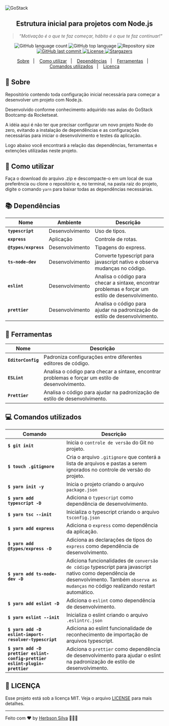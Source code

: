 <img alt="GoStack" src="https://images.unsplash.com/photo-1610547189313-1fbea2dcd059?ixid=MXwxMjA3fDB8MHxwaG90by1wYWdlfHx8fGVufDB8fHw%3D&ixlib=rb-1.2.1&auto=format&fit=crop&w=1350&h=300&q=80" />

<h2 align="center">
  Estrutura inicial para projetos com Node.js
</h2>

*<blockquote align="center">“Motivação é o que te faz começar, hábito é o que te faz continuar!"</blockquote>*

<p align="center">
  <img alt="GitHub language count" src="https://img.shields.io/github/languages/count/herbsonsilva/estrutura-projeto-nodejs?color=blueviolet">

  <img alt="GitHub top language" src="https://img.shields.io/github/languages/top/herbsonsilva/estrutura-projeto-nodejs?color=blueviolet">

  <img alt="Repository size" src="https://img.shields.io/github/repo-size/herbsonsilva/estrutura-projeto-nodejs?color=blueviolet">

  <a href="https://github.com/herbsonsilva/estrutura-projeto-nodejs/commits/master">
    <img alt="GitHub last commit" src="https://img.shields.io/github/last-commit/herbsonsilva/estrutura-projeto-nodejs?color=blueviolet">
  </a>

  <a href="https://github.com/herbsonsilva/estrutura-projeto-nodejs/blob/master/LICENSE">
    <img alt="License" src="https://img.shields.io/badge/license-MIT-blueviolet">
  </a>

  <a href="https://github.com/herbsonsilva/estrutura-projeto-nodejs/stargazers">
    <img alt="Stargazers" src="https://img.shields.io/github/stars/herbsonsilva/estrutura-projeto-nodejs?style=social">
  </a>
</p>

<p align="center">
  <a href="#rocket-sobre">Sobre</a>&nbsp;&nbsp;&nbsp;|&nbsp;&nbsp;&nbsp;
  <a href="#shrug-como-utilizar">Como utilizar</a>&nbsp;&nbsp;&nbsp;|&nbsp;&nbsp;&nbsp;
  <a href="#books-dependências">Dependências</a>&nbsp;&nbsp;&nbsp;|&nbsp;&nbsp;&nbsp;
  <a href="#wrench-ferramentas">Ferramentas</a>&nbsp;&nbsp;&nbsp;|&nbsp;&nbsp;&nbsp;
  <a href="#computer-comandos-utilizados">Comandos utilizados</a>&nbsp;&nbsp;&nbsp;|&nbsp;&nbsp;&nbsp;
  <a href="#scroll-licença">Licença</a>
</p>

## :rocket: Sobre

Repositório contendo toda configuração inicial necessária para começar a desenvolver um projeto com Node.js.

Desenvolvido conforme conhecimento adquirido nas aulas do GoStack Bootcamp da Rocketseat.

A idéia aqui é não ter que precisar configurar um novo projeto Node do zero, evitando a instalação de dependências e as  configurações necessárias para iniciar o desenvolvimento e testes da aplicação.

Logo abaixo você encontrará a relação das dependências, ferramentas e extenções utilizadas neste projeto.

## :shrug: Como utilizar

Faça o download do arquivo .zip e descompacte-o em um local de sua preferência ou clone o repositório e, no terminal, na pasta raiz do projeto, digite o comando `yarn` para baixar todas as dependências necessárias.

## :books: Dependências

Nome | Ambiente | Descrição
--- | --- | ---
**`typescript`** | Desenvolvimento | Uso de tipos.
**`express`** | Aplicação | Controle de rotas.
**`@types/express`** | Desenvolvimento | Tipagens do express.
**`ts-node-dev`** | Desenvolvimento | Converte typescript para javascript nativo e observa mudanças no código.
**`eslint`** | Desenvolvimento | Analisa o código para checar a sintaxe, encontrar problemas e forçar um estilo de desenvolvimento.
**`prettier`** | Desenvolvimento | Analisa o código para ajudar na padronização de estilo de desenvolvimento.

## :wrench: Ferramentas

Nome | Descrição
--- | ---
**`EditorConfig`** | Padroniza configurações entre diferentes editores de código.
**`ESLint`** | Analisa o código para checar a sintaxe, encontrar problemas e forçar um estilo de desenvolvimento.
**`Prettier`** | Analisa o código para ajudar na padronização de estilo de desenvolvimento.

## :computer: Comandos utilizados

Comando | Descrição
--- | ---
**`$ git init`** | Inicia o `controle de versão` do Git no projeto.
**`$ touch .gitignore`** | Cria o arquivo `.gitignore` que conterá a lista de arquivos e pastas a serem ignorados no controle de versão do projeto.
**`$ yarn init -y`** | Inicia o projeto criando o arquivo `package.json`
**`$ yarn add typescript -D`** | Adiciona o `typescript` como dependência de desenvolvimento.
**`$ yarn tsc --init`** | Inicializa o typescript criando o arquivo `tsconfig.json`
**`$ yarn add express`** | Adiciona o `express` como dependência da aplicação.
**`$ yarn add @types/express -D`** | Adiciona as declarações de tipos do `express` como dependência de desenvolvimento.
**`$ yarn add ts-node-dev -D`** | Adiciona funcionalidades de `conversão de código` typescript para javascript nativo como dependência de desenvolvimento. Também `observa as mudanças` no código realizando restart automático.
**`$ yarn add eslint -D`** | Adiciona o `eslint` como dependência de desenvolvimento.
**`$ yarn eslint --init`** | Inicializa o eslint criando o arquivo `.eslintrc.json`
**`$ yarn add -D eslint-import-resolver-typescript`** | Adiciona ao eslint funcionalidade de reconhecimento de importação de arquivos typescript.
**`$ yarn add -D prettier eslint-config-prettier eslint-plugin-prettier`** | Adiciona o `prettier` como dependência de desenvolvimento para ajudar o eslint na padronização de estilo de desenvolvimento.

## :scroll: LICENÇA

Esse projeto está sob a licença MIT. Veja o arquivo [LICENSE](../master/LICENSE) para mais detalhes.

---

Feito com ♥ by [Herbson Silva](https://www.linkedin.com/in/herbsonsilva/) :wave::wave::wave:
